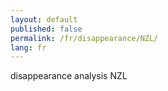```yaml
---
layout: default
published: false
permalink: /fr/disappearance/NZL/
lang: fr
---
```


disappearance analysis NZL
